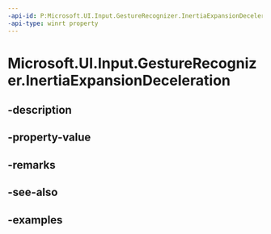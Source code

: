 ```yaml
---
-api-id: P:Microsoft.UI.Input.GestureRecognizer.InertiaExpansionDeceleration
-api-type: winrt property
---
```


# Microsoft.UI.Input.GestureRecognizer.InertiaExpansionDeceleration

<!--
public float InertiaExpansionDeceleration { get; set; }
-->


## -description

## -property-value

## -remarks

## -see-also

## -examples


